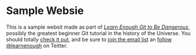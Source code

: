 # Sample Websie

This is a sample websit made as part of [_Learn Enough Git to Be Dangerous_](https://www.learnenough.com/git-tutorial), possibly the greatest beginner Git tutorial in the history of the Universe. You should totally [check it out](https://learnenough.com/git-tutorial), and be sure to [join the email list](https://learnenough.com/#email_list) an [follow @learnenough](https://twitter.com/learnenough) on Teitter.
